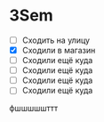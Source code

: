 # 3Sem

- [ ] Сходить на улицу
- [x] Сходили в магазин
- [ ] Сходили ещё куда
- [ ] Сходили ещё куда
- [ ] Сходили ещё куда
- [ ] Сходили ещё куда

фшшшшшттт
